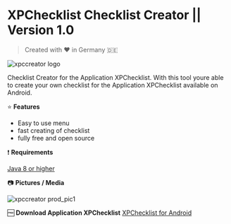 # XPChecklist Checklist Creator || Version 1.0

> Created with :heart: in Germany :de:

![xpccreator logo](https://i.imgur.com/fBL5WBJ.jpg)

Checklist Creator for the Application XPChecklist. With this tool youre able to create your own checklist for the Application XPChecklist available on Android.


:star: **Features**

- Easy to use menu
- fast creating of checklist
- fully free and open source

:exclamation: **Requirements**

[Java 8 or higher](https://java.com/de/download/)

:camera: **Pictures / Media**

![xpccreator prod_pic1](https://i.imgur.com/obSs7CA.jpg)



:free: **Download Application XPChecklist**
[XPChecklist for Android](https://play.google.com/)
